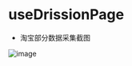 # useDrissionPage





* 淘宝部分数据采集截图

![image](https://github.com/yingchujun/useDrissionPage/assets/98026627/e02b1411-cd00-4ef2-bd16-25c7b86088c5)



